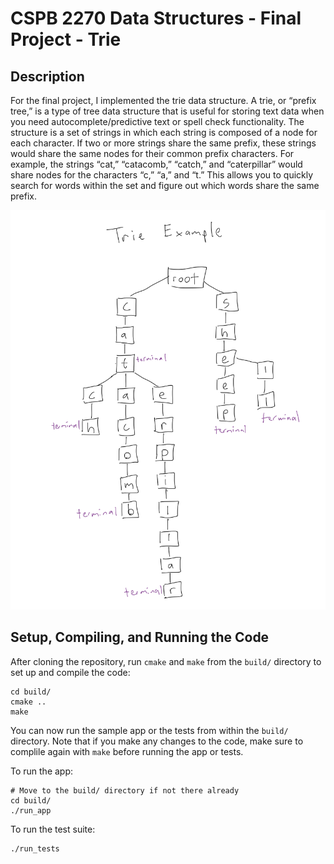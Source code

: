 # CSPB 2270 Data Structures - Final Project - Trie

## Description

For the final project, I implemented the trie data structure. A trie, or “prefix tree,” is a type of tree data structure that is useful for storing text data when you need autocomplete/predictive text or spell check functionality. The structure is a set of strings in which each string is composed of a node for each character. If two or more strings share the same prefix, these strings would share the same nodes for their common prefix characters. For example, the strings “cat,” “catacomb,” “catch,” and “caterpillar” would share nodes for the characters “c,” “a,” and “t.” This allows you to quickly search for words within the set and figure out which words share the same prefix.

![Trie data structure](/images/trie.png)

## Setup, Compiling, and Running the Code

After cloning the repository, run `cmake` and `make` from the `build/` directory to set up and compile the code:

```
cd build/
cmake ..
make
```

You can now run the sample app or the tests from within the `build/` directory. Note that if you make any changes to the code, make sure to complile again with `make` before running the app or tests.

To run the app:
```
# Move to the build/ directory if not there already
cd build/
./run_app
```

To run the test suite:
```
./run_tests
```


